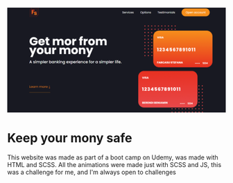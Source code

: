 ![Home page](./img/home-page.png)
# Keep your mony safe
<p>This website was made as part of a boot camp on Udemy, was made with HTML and SCSS. All the animations were made just with SCSS and JS, this was a challenge for me, and I'm always open to challenges</p>